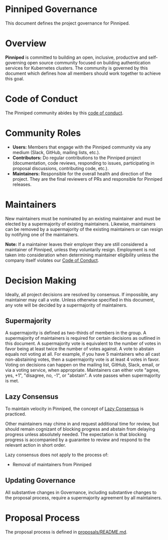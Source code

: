 # Pinniped Governance

This document defines the project governance for Pinniped.

# Overview

**Pinniped** is committed to building an open, inclusive, productive and self-governing open source community focused on
building authentication services for Kubernetes clusters. The community is governed by this document which defines how
all members should work together to achieve this goal.

# Code of Conduct

The Pinniped community abides by this
[code of conduct](https://github.com/vmware/pinniped/blob/main/CODE_OF_CONDUCT.md).

# Community Roles

* **Users:** Members that engage with the Pinniped community via any medium (Slack, GitHub, mailing lists, etc.).
* **Contributors:** Do regular contributions to the Pinniped project (documentation, code reviews, responding to issues,
  participating in proposal discussions, contributing code, etc.).
* **Maintainers:** Responsible for the overall health and direction of the project. They are the final reviewers of PRs
  and responsible for Pinniped releases.

# Maintainers

New maintainers must be nominated by an existing maintainer and must be elected by a supermajority of existing
maintainers. Likewise, maintainers can be removed by a supermajority of the existing maintainers or can resign by
notifying one of the maintainers.

**Note:** If a maintainer leaves their employer they are still considered a maintainer of Pinniped, unless they
voluntarily resign. Employment is not taken into consideration when determining maintainer eligibility unless the
company itself violates our [Code of Conduct](https://github.com/vmware/pinniped/blob/main/CODE_OF_CONDUCT.md).

# Decision Making

Ideally, all project decisions are resolved by consensus. If impossible, any maintainer may call a vote. Unless
otherwise specified in this document, any vote will be decided by a supermajority of maintainers.

## Supermajority

A supermajority is defined as two-thirds of members in the group. A supermajority of maintainers is required for certain
decisions as outlined in this document. A supermajority vote is equivalent to the number of votes in favor being at
least twice the number of votes against. A vote to abstain equals not voting at all. For example, if you have 5
maintainers who all cast non-abstaining votes, then a supermajority vote is at least 4 votes in favor. Voting on
decisions can happen on the mailing list, GitHub, Slack, email, or via a voting service, when appropriate. Maintainers
can either vote "agree, yes, +1", "disagree, no, -1", or "abstain". A vote passes when supermajority is met.

## Lazy Consensus

To maintain velocity in Pinniped, the concept of [Lazy Consensus](http://en.osswiki.info/concepts/lazy_consensus) is
practiced.

Other maintainers may chime in and request additional time for review, but should remain cognizant of blocking progress
and abstain from delaying progress unless absolutely needed. The expectation is that blocking progress is accompanied by
a guarantee to review and respond to the relevant action in short order.

Lazy consensus does not apply to the process of:

* Removal of maintainers from Pinniped

## Updating Governance

All substantive changes in Governance, including substantive changes to the proposal process, require a supermajority
agreement by all maintainers.

# Proposal Process

The proposal process is defined in [proposals/README.md](proposals/README.md).

